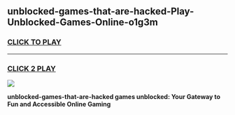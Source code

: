 
## unblocked-games-that-are-hacked-Play-Unblocked-Games-Online-o1g3m
<h3>
<a href="https://premium76.site?title=unblocked-games-that-are-hacked&ref=25A">CLICK TO PLAY</a></h3>
<hr>

<h3>
<a href="https://premium76.site?title=unblocked-games-that-are-hacked&ref=25A">CLICK 2 PLAY</a>
  
</h3>

<a href="https://premium76.site?title=unblocked-games-that-are-hacked&ref=25A"><img src="https://clearcache.store/games.png"></a>


**unblocked-games-that-are-hacked games unblocked: Your Gateway to Fun and Accessible Online Gaming**
